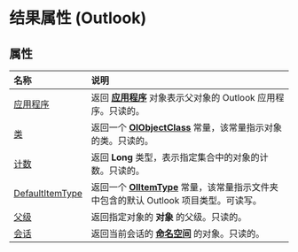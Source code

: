 
# 结果属性 (Outlook)

## 属性



|**名称**|**说明**|
|:-----|:-----|
|[应用程序](d2b34668-aed7-20b7-8b11-6f4dfa42982f.md)|返回 **[应用程序](797003e7-ecd1-eccb-eaaf-32d6ddde8348.md)** 对象表示父对象的 Outlook 应用程序。只读的。|
|[类](99f73d29-a52a-b2c5-d521-cfa0399a452d.md)|返回一个 **[OlObjectClass](33d724b3-df3c-2a7f-a80f-93b66d96f588.md)** 常量，该常量指示对象的类。只读的。|
|[计数](7122cb5b-e2bc-5c59-a3ba-61056d22c146.md)|返回 **Long** 类型，表示指定集合中的对象的计数。只读的。|
|[DefaultItemType](35c15ee5-4082-2e72-e940-e7c6f849b3ad.md)|返回一个  **[OlItemType](d42959b8-6c91-4d9e-98db-7226780f9995.md)** 常量，该常量指示文件夹中包含的默认 Outlook 项目类型。可读写。|
|[父级](e37729f5-a645-fb1b-e09f-2b70909dc982.md)|返回指定对象的 **对象** 的父级。只读的。|
|[会话](3b6453fb-ba9e-b0c1-f559-f751cbe142e2.md)|返回当前会话的 **[命名空间](f0dcaa19-07f5-5d42-a3bf-2e42b7885644.md)** 的对象。只读的。|
